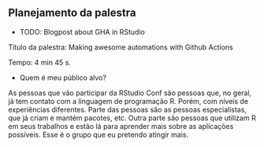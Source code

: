 ## Planejamento da palestra

- TODO: Blogpost about GHA in RStudio

Título da palestra: Making awesome automations with Github Actions

Tempo: 4 min 45 s.

- Quem é meu público alvo?

As pessoas que vão participar da RStudio Conf são pessoas que, no geral, já tem contato com a linguagem de programação R. Porém, com níveis de experiências diferentes. Parte das pessoas são as pessoas especialistas, que já criam e mantém pacotes, etc. Outra parte são pessoas que utilizam R em seus trabalhos e estão lá para aprender mais sobre as  aplicações possíveis. Esse é o grupo que eu pretendo atingir mais.
